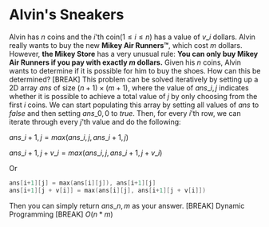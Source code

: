 # Alvin's Sneakers
Alvin has $n$ coins and the $i$'th coin$(1 \le i \le n)$ has a value of $v\_i$ dollars. Alvin really wants to buy the new **Mikey Air Runners™**, which cost $m$ dollars. However, **the Mikey Store** has a very unusual rule: **You can only buy Mikey Air Runners if you pay with exactly $m$ dollars.** Given his $n$ coins, Alvin wants to determine if it is possible for him to buy the shoes. How can this be determined?
[BREAK]
This problem can be solved iteratively by setting up a 2D array $ans$ of size $(n+1) \times (m+1)$, where the value of $ans\_{i,j}$ indicates whether it is possible to achieve a total value of $j$ by only choosing from the first $i$ coins. We can start populating this array by setting all values of $ans$ to $false$ and then setting $ans\_{0,0}$ to $true$. Then, for every $i$'th row, we can iterate through every $j$'th value and do the following:


$ans\_{i+1,j} = max(ans\_{i,j} , ans\_{i+1,j})$

$ans\_{i+1,j + v\_i} = max(ans\_{i,j}, ans\_{i+1,j + v\_i})$

Or

```cpp
ans[i+1][j] = max(ans[i][j]), ans[i+1][j]
ans[i+1][j + v[i]] = max(ans[i][j], ans[i+1][j + v[i]])
```

Then you can simply return $ans\_{n,m}$ as your answer.
[BREAK]
Dynamic Programming
[BREAK]
$O(n*m)$